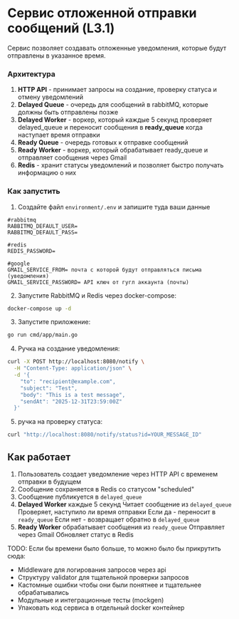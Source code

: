 # Сервис отложенной отправки сообщений (L3.1)

Сервис позволяет создавать отложенные уведомления, которые будут отправлены в указанное время.

### Архитектура

1. **HTTP API** - принимает запросы на создание, проверку статуса и отмену уведомлений
2. **Delayed Queue** - очередь для сообщений в rabbitMQ, которые должны быть отправлены позже
3. **Delayed Worker** - воркер, который каждые 5 секунд проверяет delayed_queue и переносит сообщения в **ready_queue** когда наступает время отправки
4. **Ready Queue** - очередь готовых к отправке сообщений
5. **Ready Worker** - воркер, который обрабатывает ready_queue и отправляет сообщения через Gmail
6. **Redis** - хранит статусы уведомлений и позволяет быстро получать информацию о них

### Как запустить

1. Создайте файл `environment/.env` и запишите туда ваши данные

```
#rabbitmq 
RABBITMQ_DEFAULT_USER=
RABBITMQ_DEFAULT_PASS=

#redis
REDIS_PASSWORD=

#google
GMAIL_SERVICE_FROM= почта с которой будут отправляться письма (уведомления)
GMAIL_SERVICE_PASSWORD= API ключ от гугл аккаунта (почты)
```

2. Запустите RabbitMQ и Redis через docker-compose:

```bash
docker-compose up -d
```

3. Запустите приложение:

```bash
go run cmd/app/main.go
```

4. Ручка на создание уведомления:

```bash
curl -X POST http://localhost:8080/notify \
  -H "Content-Type: application/json" \
  -d '{
    "to": "recipient@example.com",
    "subject": "Test",
    "body": "This is a test message",
    "sendAt": "2025-12-31T23:59:00Z"
  }'
```

5. ручка на проверку статуса:

```bash
curl "http://localhost:8080/notify/status?id=YOUR_MESSAGE_ID"
```

## Как работает

1. Пользователь создает уведомление через HTTP API с временем отправки в будущем 
2. Сообщение сохраняется в Redis со статусом "scheduled"
3. Сообщение публикуется в `delayed_queue`
4. **Delayed Worker** каждые 5 секунд
  Читает сообщение из `delayed_queue`
  Проверяет, наступило ли время отправки
  Если да - переносит в `ready_queue`
  Если нет - возвращает обратно в `delayed_queue`
5. **Ready Worker** обрабатывает сообщения из `ready_queue`
  Отправляет через Gmail
  Обновляет статус в Redis

TODO:
Если бы времени было больше, то можно было бы прикрутить сюда:
 - Middleware для логирования запросов через api
 - Структуру validator для тщательной проверки запросов
 - Кастомные ошибки чтобы они были понятнее и тщательнее обрабатывались
 - Модульные и интеграционные тесты (mockgen)
 - Упаковать код сервиса в отдельный docker контейнер